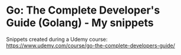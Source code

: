 # Go: The Complete Developer's Guide (Golang) - My snippets

Snippets created during a Udemy course: https://www.udemy.com/course/go-the-complete-developers-guide/

